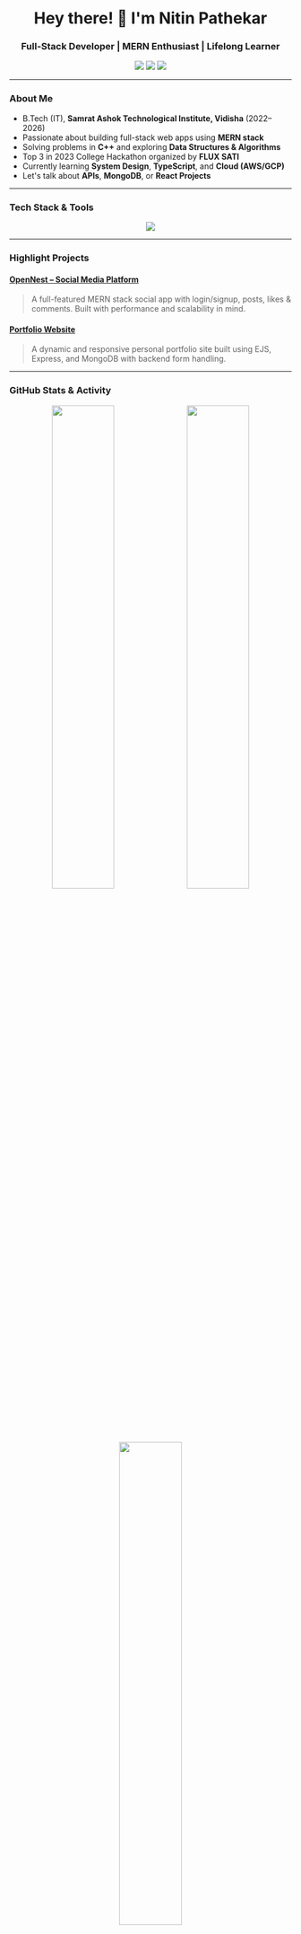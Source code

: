 <h1 align="center">Hey there! 👋 I'm Nitin Pathekar</h1>
<h3 align="center">Full-Stack Developer | MERN Enthusiast | Lifelong Learner</h3>

<p align="center">
  <a href="mailto:nitinsardarpathekar@email.com"><img src="https://img.shields.io/badge/Email-Drop%20a%20Hi-red?style=for-the-badge&logo=gmail&logoColor=white"/></a>
  <a href="https://www.linkedin.com/in/nitin-pathekar/"><img src="https://img.shields.io/badge/LinkedIn-Nitin%20Pathekar-blue?style=for-the-badge&logo=linkedin&logoColor=white"/></a>
  <a href="https://github.com/nitinpathekar"><img src="https://img.shields.io/badge/GitHub-nitinpathekar-333?style=for-the-badge&logo=github&logoColor=white"/></a>
</p>

---

### About Me

- B.Tech (IT), **Samrat Ashok Technological Institute, Vidisha** (2022–2026)
- Passionate about building full-stack web apps using **MERN stack**
- Solving problems in **C++** and exploring **Data Structures & Algorithms**
- Top 3 in 2023 College Hackathon organized by **FLUX SATI**
- Currently learning **System Design**, **TypeScript**, and **Cloud (AWS/GCP)**
- Let's talk about **APIs**, **MongoDB**, or **React Projects**

---

### Tech Stack & Tools

<p align="center">
  <img src="https://skillicons.dev/icons?i=cpp,js,python,nodejs,express,react,mongodb,mysql,html,css,git,vscode" />
</p>

---

### Highlight Projects

#### [OpenNest – Social Media Platform](https://github.com/nitinpathekar/opennest)
> A full-featured MERN stack social app with login/signup, posts, likes & comments. Built with performance and scalability in mind.

#### [Portfolio Website](https://github.com/nitinpathekar/portfolio)
> A dynamic and responsive personal portfolio site built using EJS, Express, and MongoDB with backend form handling.

---

### GitHub Stats & Activity

<p align="center">
  <img src="https://github-readme-stats.vercel.app/api?username=nitinpathekar&show_icons=true&theme=tokyonight" width="47%" />
  <img src="https://github-readme-streak-stats.herokuapp.com/?user=nitinpathekar&theme=tokyonight" width="47%" />
</p>
<p align="center">
  <img src="https://github-readme-stats.vercel.app/api/top-langs/?username=nitinpathekar&layout=compact&theme=tokyonight" width="47%" />
</p>

---

### Let's Connect

- **Email:** [nitinsardarpathekar@email.com](mailto:nitinsardarpathekar@email.com)  
- **LinkedIn:** [linkedin.com/in/nitin-pathekar](https://www.linkedin.com/in/nitin-pathekar/)  
- **Portfolio:** *Coming Soon*

---

<p align="center">
  <img src="https://capsule-render.vercel.app/api?type=waving&color=gradient&height=150&section=footer"/>
</p>
